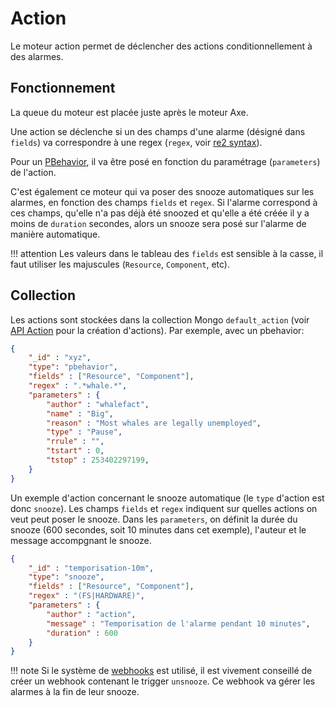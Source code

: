 # Action

Le moteur action permet de déclencher des actions conditionnellement à des alarmes.

## Fonctionnement

La queue du moteur est placée juste après le moteur Axe.

Une action se déclenche si un des champs d'une alarme (désigné dans `fields`) va correspondre à une regex (`regex`, voir [re2 syntax](https://github.com/google/re2/wiki/Syntax)).

Pour un [PBehavior](../../guide-developpement/PBehavior/index.md), il va être posé en fonction du paramétrage (`parameters`) de l'action.

C'est également ce moteur qui va poser des snooze automatiques sur les alarmes, en fonction des champs `fields` et `regex`. Si l'alarme correspond à ces champs, qu'elle n'a pas déjà été snoozed et qu'elle a été créée il y a moins de `duration` secondes, alors un snooze sera posé sur l'alarme de manière automatique.

!!! attention
    Les valeurs dans le tableau des `fields` est sensible à la casse, il faut utiliser les majuscules (`Resource`, `Component`, etc).

## Collection

Les actions sont stockées dans la collection Mongo `default_action` (voir [API Action](../../guide-developpement/action/api_v2_action.md) pour la création d'actions). Par exemple, avec un pbehavior:

```json
{
    "_id" : "xyz",
    "type": "pbehavior",
    "fields" : ["Resource", "Component"],
    "regex" : ".*whale.*",
    "parameters" : {
        "author" : "whalefact",
        "name" : "Big",
        "reason" : "Most whales are legally unemployed",
        "type" : "Pause",
        "rrule" : "",
        "tstart" : 0,
        "tstop" : 253402297199,
    }
}
```

Un exemple d'action concernant le snooze automatique (le `type` d'action est donc `snooze`). Les champs `fields` et `regex` indiquent sur quelles actions on veut peut poser le snooze. Dans les `parameters`, on définit la durée du snooze (600 secondes, soit 10 minutes dans cet exemple), l'auteur et le message accompgnant le snooze.

```json
{
    "_id" : "temporisation-10m",
    "type": "snooze",
    "fields" : ["Resource", "Component"],
    "regex" : "(FS|HARDWARE)",
    "parameters" : {
        "author" : "action",
        "message" : "Temporisation de l'alarme pendant 10 minutes",
        "duration" : 600
    }
}
```

!!! note
    Si le système de [webhooks](../webhooks/index.md) est utilisé, il est vivement conseillé de créer un webhook contenant le trigger `unsnooze`. Ce webhook va gérer les alarmes à la fin de leur snooze.

